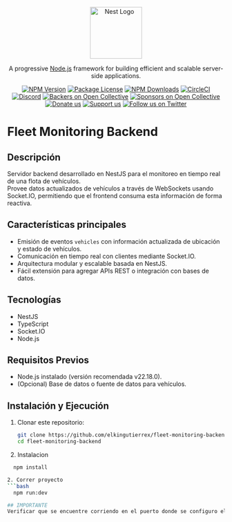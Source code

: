 <p align="center">
  <a href="http://nestjs.com/" target="blank"><img src="https://nestjs.com/img/logo-small.svg" width="120" alt="Nest Logo" /></a>
</p>

[circleci-image]: https://img.shields.io/circleci/build/github/nestjs/nest/master?token=abc123def456
[circleci-url]: https://circleci.com/gh/nestjs/nest

  <p align="center">A progressive <a href="http://nodejs.org" target="_blank">Node.js</a> framework for building efficient and scalable server-side applications.</p>
    <p align="center">
<a href="https://www.npmjs.com/~nestjscore" target="_blank"><img src="https://img.shields.io/npm/v/@nestjs/core.svg" alt="NPM Version" /></a>
<a href="https://www.npmjs.com/~nestjscore" target="_blank"><img src="https://img.shields.io/npm/l/@nestjs/core.svg" alt="Package License" /></a>
<a href="https://www.npmjs.com/~nestjscore" target="_blank"><img src="https://img.shields.io/npm/dm/@nestjs/common.svg" alt="NPM Downloads" /></a>
<a href="https://circleci.com/gh/nestjs/nest" target="_blank"><img src="https://img.shields.io/circleci/build/github/nestjs/nest/master" alt="CircleCI" /></a>
<a href="https://discord.gg/G7Qnnhy" target="_blank"><img src="https://img.shields.io/badge/discord-online-brightgreen.svg" alt="Discord"/></a>
<a href="https://opencollective.com/nest#backer" target="_blank"><img src="https://opencollective.com/nest/backers/badge.svg" alt="Backers on Open Collective" /></a>
<a href="https://opencollective.com/nest#sponsor" target="_blank"><img src="https://opencollective.com/nest/sponsors/badge.svg" alt="Sponsors on Open Collective" /></a>
  <a href="https://paypal.me/kamilmysliwiec" target="_blank"><img src="https://img.shields.io/badge/Donate-PayPal-ff3f59.svg" alt="Donate us"/></a>
    <a href="https://opencollective.com/nest#sponsor"  target="_blank"><img src="https://img.shields.io/badge/Support%20us-Open%20Collective-41B883.svg" alt="Support us"></a>
  <a href="https://twitter.com/nestframework" target="_blank"><img src="https://img.shields.io/twitter/follow/nestframework.svg?style=social&label=Follow" alt="Follow us on Twitter"></a>
</p>
  <!--[![Backers on Open Collective](https://opencollective.com/nest/backers/badge.svg)](https://opencollective.com/nest#backer)
  [![Sponsors on Open Collective](https://opencollective.com/nest/sponsors/badge.svg)](https://opencollective.com/nest#sponsor)-->

# Fleet Monitoring Backend

## Descripción
Servidor backend desarrollado en NestJS para el monitoreo en tiempo real de una flota de vehículos.  
Provee datos actualizados de vehículos a través de WebSockets usando Socket.IO, permitiendo que el frontend consuma esta información de forma reactiva.

## Características principales
- Emisión de eventos `vehicles` con información actualizada de ubicación y estado de vehículos.  
- Comunicación en tiempo real con clientes mediante Socket.IO.  
- Arquitectura modular y escalable basada en NestJS.  
- Fácil extensión para agregar APIs REST o integración con bases de datos.

## Tecnologías
- NestJS  
- TypeScript  
- Socket.IO  
- Node.js

## Requisitos Previos
- Node.js instalado (versión recomendada v22.18.0).  
- (Opcional) Base de datos o fuente de datos para vehículos.

## Instalación y Ejecución

1. Clonar este repositorio:

   ```bash
   git clone https://github.com/elkingutierrex/fleet-monitoring-backend.git
   cd fleet-monitoring-backend

2. Instalacion
  ```bash
    npm install

2. Correr proyecto
  ```bash
    npm run:dev

## IMPORTANTE
  Verificar que se encuentre corriendo en el puerto donde se configuro el frontend Normalmente es  EL PUERTO: http://localhost:3000
